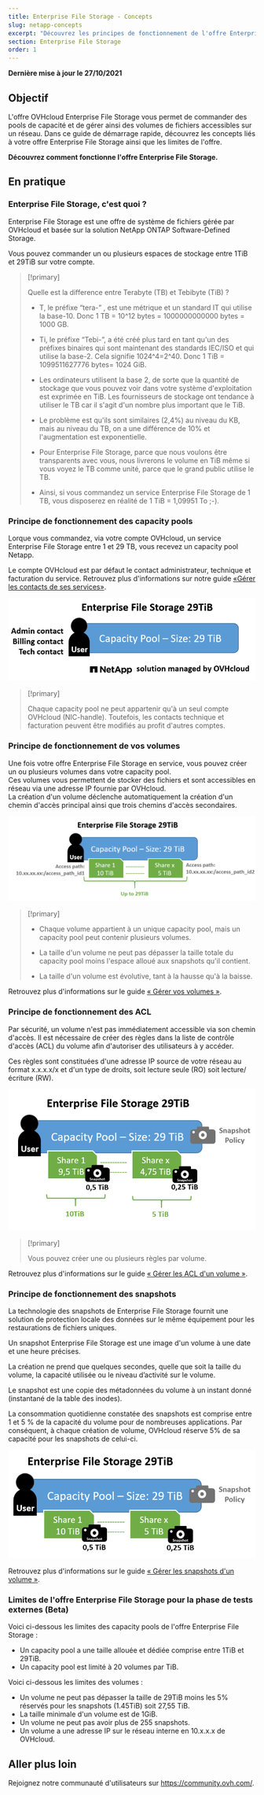 ```yaml
---
title: Enterprise File Storage - Concepts
slug: netapp-concepts
excerpt: "Découvrez les principes de fonctionnement de l'offre Enterprise File Storage" 
section: Enterprise File Storage
order: 1
---
```


**Dernière mise à jour le 27/10/2021**

## Objectif

L'offre OVHcloud Enterprise File Storage vous permet de commander des pools de capacité et de gérer ainsi des volumes de fichiers accessibles sur un réseau.
Dans ce guide de démarrage rapide, découvrez les concepts liés à votre offre Enterprise File Storage ainsi que les limites de l'offre.

**Découvrez comment fonctionne l'offre Enterprise File Storage.**

## En pratique

### Enterprise File Storage, c'est quoi ?

Enterprise File Storage est une offre de système de fichiers gérée par OVHcloud et basée sur la solution NetApp ONTAP Software-Defined Storage.

Vous pouvez commander un ou plusieurs espaces de stockage entre 1TiB et 29TiB sur votre compte.

> [!primary]
>
> Quelle est la difference entre Terabyte (TB) et Tebibyte (TiB) ?
>
> - T, le préfixe “tera-” , est une métrique et un standard IT qui utilise la base-10. Donc 1 TB = 10^12 bytes = 1000000000000 bytes = 1000 GB.
>
> - Ti, le préfixe “Tebi-”, a été créé plus tard en tant qu'un des préfixes binaires qui sont maintenant des standards IEC/ISO et qui utilise la base-2. Cela signifie 1024^4=2^40. Donc 1 TiB = 1099511627776 bytes= 1024 GiB.
>
> - Les ordinateurs utilisent la base 2, de sorte que la quantité de stockage que vous pouvez voir dans votre système d'exploitation est exprimée en TiB. Les fournisseurs de stockage ont tendance à utiliser le TB car il s'agit d'un nombre plus important que le TiB.
>
> - Le problème est qu'ils sont similaires (2,4%) au niveau du KB, mais au niveau du TB, on a une différence de 10% et l'augmentation est exponentielle.
>
> - Pour Enterprise File Storage, parce que nous voulons être transparents avec vous, nous livrerons le volume en TiB même si vous voyez le TB comme unité, parce que le grand public utilise le TB.
>
> - Ainsi, si vous commandez un service Enterprise File Storage de 1 TB, vous disposerez en réalité de 1 TiB = 1,09951 To ;-).
>

### Principe de fonctionnement des capacity pools

Lorque vous commandez, via votre compte OVHcloud, un service Enterprise File Storage entre 1 et 29 TB, vous recevez un capacity pool Netapp.

Le compte OVHcloud est par défaut le contact administrateur, technique et facturation du service. Retrouvez plus d'informations sur notre guide [«Gérer les contacts de ses services»](https://docs.ovh.com/fr/customer/gestion-des-contacts/).

![Enterprise File Storage 1](images/Netapp_Concept_1.PNG)

> [!primary]
>
> Chaque capacity pool ne peut appartenir qu'à un seul compte OVHcloud (NIC-handle). Toutefois, les contacts technique et facturation peuvent être modifiés au profit d'autres comptes.
>

### Principe de fonctionnement de vos volumes

Une fois votre offre Enterprise File Storage en service, vous pouvez créer un ou plusieurs volumes dans votre capacity pool.
<br>Ces volumes vous permettent de stocker des fichiers et sont accessibles en réseau via une adresse IP fournie par OVHcloud.
<br>La création d'un volume déclenche automatiquement la création d'un chemin d'accès principal ainsi que trois chemins d'accès secondaires.

![Enterprise File Storage 2](images/Netapp_Concept_2.PNG)

> [!primary]
>
> - Chaque volume appartient à un unique capacity pool, mais un capacity pool peut contenir plusieurs volumes.
>
> - La taille d'un volume ne peut pas dépasser la taille totale du capacity pool moins l'espace alloué aux snapshots qu'il contient.
>
> - La taille d'un volume est évolutive, tant à la hausse qu'à la baisse.
>

Retrouvez plus d'informations sur le guide [« Gérer vos volumes »](../netapp-volumes).

### Principe de fonctionnement des ACL

Par sécurité, un volume n'est pas immédiatement accessible via son chemin d'accès. Il est nécessaire de créer des règles dans la liste de contrôle d'accès (ACL) du volume afin d'autoriser des utilisateurs à y accéder.

Ces règles sont constituées d'une adresse IP source de votre réseau au format x.x.x.x/x et d'un type de droits, soit lecture seule (RO) soit lecture/écriture (RW).

![Enterprise File Storage 3](images/Netapp_Concept_3.PNG)

> [!primary]
>
> Vous pouvez créer une ou plusieurs règles par volume.
>

Retrouvez plus d'informations sur le guide [« Gérer les ACL d'un volume »](../netapp-volume-acl).

### Principe de fonctionnement des snapshots

La technologie des snapshots de Enterprise File Storage fournit une solution de protection locale des données sur le même équipement pour les restaurations de fichiers uniques.

Un snapshot Enterprise File Storage est une image d'un volume à une date et une heure précises.

La création ne prend que quelques secondes, quelle que soit la taille du volume, la capacité utilisée ou le niveau d’activité sur le volume.

Le snapshot est une copie des métadonnées du volume à un instant donné (instantané de la table des inodes).

La consommation quotidienne constatée des snapshots est comprise entre 1 et 5 % de la capacité du volume pour de nombreuses applications. Par conséquent, à chaque création de volume, OVHcloud réserve 5% de sa capacité pour les snapshots de celui-ci.

![Enterprise File Storage 4](images/Netapp_Concept_4.PNG)

Retrouvez plus d'informations sur le guide [« Gérer les snapshots d'un volume »](../netapp-volume-snapshots).

### Limites de l'offre Enterprise File Storage pour la phase de tests externes (Beta)

Voici ci-dessous les limites des capacity pools de l'offre Enterprise File Storage :

- Un capacity pool a une taille allouée et dédiée comprise entre 1TiB et 29TiB.
- Un capacity pool est limité à 20 volumes par TiB.

Voici ci-dessous les limites des volumes :

- Un volume ne peut pas dépasser la taille de 29TiB moins les 5% réservés pour les snapshots (1.45TiB) soit 27,55 TiB.
- La taille minimale d'un volume est de 1GiB.
- Un volume ne peut pas avoir plus de 255 snapshots.
- Un volume a une adresse IP sur le réseau interne en 10.x.x.x de OVHcloud.

## Aller plus loin

Rejoignez notre communauté d'utilisateurs sur <https://community.ovh.com/>.
